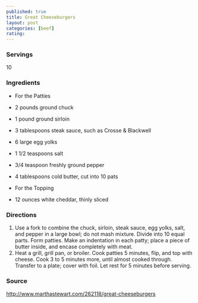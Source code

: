 ```yaml
---
published: true
title: Great Cheeseburgers
layout: post
categories: [beef]
rating: 
---
```

### Servings
10

### Ingredients
- For the Patties
-  2 pounds ground chuck
- 1 pound ground sirloin
- 3 tablespoons steak sauce, such as Crosse & Blackwell
- 6 large egg yolks
- 1 1/2 teaspoons salt
- 3/4 teaspoon freshly ground pepper
- 4 tablespoons cold butter, cut into 10 pats

- For the Topping
- 12 ounces white cheddar, thinly sliced


### Directions
1. Use a fork to combine the chuck, sirloin, steak sauce, egg yolks, salt, and pepper in a large bowl; do not mash mixture. Divide into 10 equal parts. Form patties. Make an indentation in each patty; place a piece of butter inside, and encase completely with meat.
2. Heat a grill, grill pan, or broiler. Cook patties 5 minutes, flip, and top with cheese. Cook 3 to 5 minutes more, until almost cooked through. Transfer to a plate; cover with foil. Let rest for 5 minutes before serving.

### Source
<a href="http://www.marthastewart.com/262118/great-cheeseburgers" target="new">http://www.marthastewart.com/262118/great-cheeseburgers</a>
